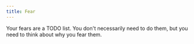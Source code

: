 ```yaml
---
title: Fear
---
```


Your fears are a TODO list. You don't necessarily need to do them, but you need to think about why you fear them.
